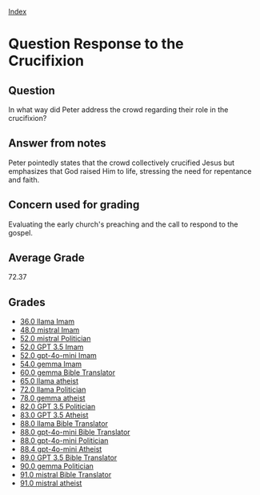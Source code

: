 
[Index](../../index.md)
# Question Response to the Crucifixion
## Question
In what way did Peter address the crowd regarding their role in the crucifixion?

## Answer from notes
Peter pointedly states that the crowd collectively crucified Jesus but emphasizes that God raised Him to life, stressing the need for repentance and faith.

## Concern used for grading
Evaluating the early church's preaching and the call to respond to the gospel.

## Average Grade
72.37

## Grades
 * [36.0 llama Imam](../answers/llama_Imam/Response_to_the_Crucifixion.md)
 * [48.0 mistral Imam](../answers/mistral_Imam/Response_to_the_Crucifixion.md)
 * [52.0 mistral Politician](../answers/mistral_Politician/Response_to_the_Crucifixion.md)
 * [52.0 GPT 3.5 Imam](../answers/GPT_3.5_Imam/Response_to_the_Crucifixion.md)
 * [52.0 gpt-4o-mini Imam](../answers/gpt-4o-mini_Imam/Response_to_the_Crucifixion.md)
 * [54.0 gemma Imam](../answers/gemma_Imam/Response_to_the_Crucifixion.md)
 * [60.0 gemma Bible Translator](../answers/gemma_Bible_Translator/Response_to_the_Crucifixion.md)
 * [65.0 llama atheist](../answers/llama_atheist/Response_to_the_Crucifixion.md)
 * [72.0 llama Politician](../answers/llama_Politician/Response_to_the_Crucifixion.md)
 * [78.0 gemma atheist](../answers/gemma_atheist/Response_to_the_Crucifixion.md)
 * [82.0 GPT 3.5 Politician](../answers/GPT_3.5_Politician/Response_to_the_Crucifixion.md)
 * [83.0 GPT 3.5 Atheist](../answers/GPT_3.5_Atheist/Response_to_the_Crucifixion.md)
 * [88.0 llama Bible Translator](../answers/llama_Bible_Translator/Response_to_the_Crucifixion.md)
 * [88.0 gpt-4o-mini Bible Translator](../answers/gpt-4o-mini_Bible_Translator/Response_to_the_Crucifixion.md)
 * [88.0 gpt-4o-mini Politician](../answers/gpt-4o-mini_Politician/Response_to_the_Crucifixion.md)
 * [88.4 gpt-4o-mini Atheist](../answers/gpt-4o-mini_Atheist/Response_to_the_Crucifixion.md)
 * [89.0 GPT 3.5 Bible Translator](../answers/GPT_3.5_Bible_Translator/Response_to_the_Crucifixion.md)
 * [90.0 gemma Politician](../answers/gemma_Politician/Response_to_the_Crucifixion.md)
 * [91.0 mistral Bible Translator](../answers/mistral_Bible_Translator/Response_to_the_Crucifixion.md)
 * [91.0 mistral atheist](../answers/mistral_atheist/Response_to_the_Crucifixion.md)
